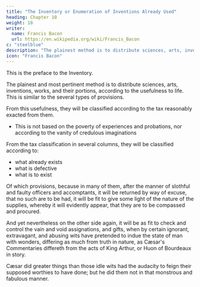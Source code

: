 ```yaml
---
title: "The Inventory or Enumeration of Inventions Already Used"
heading: Chapter 10
weight: 18
writer:
  name: Francis Bacon
  url: https://en.wikipedia.org/wiki/Francis_Bacon
c: "steelblue"
description: "The plainest method is to distribute sciences, arts, inventions, works, and their portions, according to their usefulness to life"
icon: "Francis Bacon"
---
```



This is the preface to the Inventory.

The plainest and most pertinent method is to distribute sciences, arts, inventions, works, and their portions, according to the usefulness to life. This is similar to the several types of provisions.

From this usefulness, they will be classified according to the tax reasonably exacted from them.
- This is not based on the poverty of experiences and probations, nor according to the vanity of credulous imaginations

From the tax classification in several columns, they will be classified according to:
- what already exists  
- what is defective
- what is to exist

Of which provisions, because in many of them, after the manner of slothful and faulty officers and accomptants, it will be returned by way of excuse, that no such are to be had, it will be fit to give some light of the nature of the supplies, whereby it will evidently appear, that they are to be compassed and procured. 

And yet nevertheless on the other side again, it will be as fit to check and control the vain and void assignations, and gifts, when by certain ignorant, extravagant, and abusing wits have pretended to indue the state of man with wonders, differing as much from truth in nature, as Cæsar's Commentaries differeth from the acts of King Arthur, or Huon of Bourdeaux in story.

Cæsar did greater things than those idle wits had the audacity to feign their supposed worthies to have done; but he did them not in that monstrous and fabulous manner.
